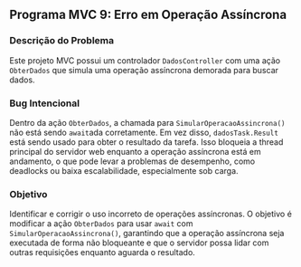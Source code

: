 
## Programa MVC 9: Erro em Operação Assíncrona

### Descrição do Problema
Este projeto MVC possui um controlador `DadosController` com uma ação `ObterDados` que simula uma operação assíncrona demorada para buscar dados.

### Bug Intencional
Dentro da ação `ObterDados`, a chamada para `SimularOperacaoAssincrona()` não está sendo `await`ada corretamente. Em vez disso, `dadosTask.Result` está sendo usado para obter o resultado da tarefa. Isso bloqueia a thread principal do servidor web enquanto a operação assíncrona está em andamento, o que pode levar a problemas de desempenho, como deadlocks ou baixa escalabilidade, especialmente sob carga.

### Objetivo
Identificar e corrigir o uso incorreto de operações assíncronas. O objetivo é modificar a ação `ObterDados` para usar `await` com `SimularOperacaoAssincrona()`, garantindo que a operação assíncrona seja executada de forma não bloqueante e que o servidor possa lidar com outras requisições enquanto aguarda o resultado.

